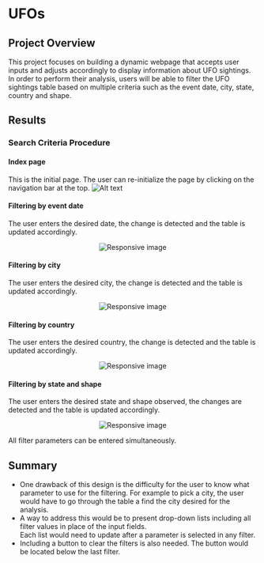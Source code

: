 # UFOs

## Project Overview
This project focuses on building a dynamic webpage that accepts user inputs and adjusts accordingly to display information about UFO sightings.\
In order to perform their analysis, users will be able to filter the UFO sightings table based on multiple criteria such as the event date, city, state, country and shape. 

## Results

### Search Criteria Procedure

#### Index page
This is the initial page. The user can re-initialize the page by clicking on the navigation bar at the top.
![Alt text](C:\Users\lance\OneDrive\Desktop\Analysis_Projects\Data_Analyst\Projects\UFOs\static\images\ufo_table_nav.png)

#### Filtering by event date
The user enters the desired date, the change is detected and the table is updated accordingly.
<p align="center">
    <img src="https://user-images.githubusercontent.com/68669675/95657151-7bbb0580-0ad8-11eb-83fd-f9612cea0301.png" class="img-responsive" alt="Responsive image"> 
</p>

#### Filtering by city
The user enters the desired city, the change is detected and the table is updated accordingly.
<p align="center">
    <img src="https://user-images.githubusercontent.com/68669675/95657153-7c539c00-0ad8-11eb-9ed0-8ec629dc28d1.png" class="img-responsive" alt="Responsive image"> 
</p>

#### Filtering by country
The user enters the desired country, the change is detected and the table is updated accordingly.
<p align="center">
    <img src="https://user-images.githubusercontent.com/68669675/95657154-7cec3280-0ad8-11eb-9aa2-747ca64af497.png" class="img-responsive" alt="Responsive image"> 
</p>

#### Filtering by state and shape
The user enters the desired state and shape observed, the changes are detected and the table is updated accordingly.
<p align="center">
    <img src="https://user-images.githubusercontent.com/68669675/95657155-7cec3280-0ad8-11eb-8b37-2a7b9871d1dd.png" class="img-responsive" alt="Responsive image"> 
</p>
All filter parameters can be entered simultaneously.
<br>

## Summary
- One drawback of this design is the difficulty for the user to know what parameter to use for the filtering. For example to pick a city, the user would have to go through the table a find the city desired for the analysis.
- A way to address this would be to present drop-down lists including all filter values in place of the input fields.<br>
Each list would need to update after a parameter is selected in any filter.
- Including a button to clear the filters is also needed. The button would be located below the last filter.
